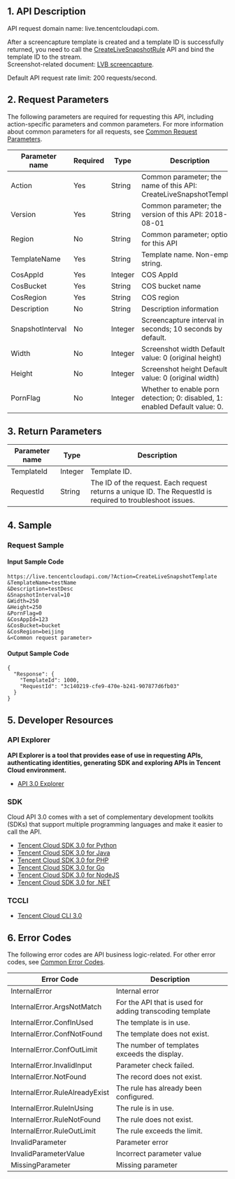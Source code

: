 ## 1. API Description

API request domain name: live.tencentcloudapi.com.

After a screencapture template is created and a template ID is successfully returned, you need to call the [CreateLiveSnapshotRule](/document/product/267/32625) API and bind the template ID to the stream.
<br>Screenshot-related document: [LVB screencapture](/document/product/267/32737).

Default API request rate limit: 200 requests/second.

## 2. Request Parameters

The following parameters are required for requesting this API, including action-specific parameters and common parameters. For more information about common parameters for all requests, see [Common Request Parameters](/document/api/267/20459).

| Parameter name | Required | Type | Description |
|---------|---------|---------|---------|
| Action | Yes | String | Common parameter; the name of this API: CreateLiveSnapshotTemplate |
| Version | Yes | String | Common parameter; the version of this API: 2018-08-01 |
| Region | No | String | Common parameter; optional for this API |
| TemplateName | Yes | String | Template name. Non-empty string. |
| CosAppId | Yes | Integer | COS AppId |
| CosBucket | Yes | String | COS bucket name |
| CosRegion | Yes | String | COS region |
| Description | No | String | Description information |
| SnapshotInterval | No | Integer | Screencapture interval in seconds; 10 seconds by default. |
| Width | No | Integer | Screenshot width Default value: 0 (original height) |
| Height | No | Integer | Screenshot height Default value: 0 (original width) |
| PornFlag | No | Integer | Whether to enable porn detection; 0: disabled, 1: enabled Default value: 0. |

## 3. Return Parameters

| Parameter name | Type | Description |
|---------|---------|---------|
| TemplateId | Integer | Template ID. |
| RequestId | String | The ID of the request. Each request returns a unique ID. The RequestId is required to troubleshoot issues. |

## 4. Sample

### Request Sample

#### Input Sample Code

```
https://live.tencentcloudapi.com/?Action=CreateLiveSnapshotTemplate
&TemplateName=testName
&Description=testDesc
&SnapshotInterval=10
&Width=250
&Height=250
&PornFlag=0
&CosAppId=123
&CosBucket=bucket
&CosRegion=beijing
&<Common request parameter>
```

#### Output Sample Code

```
{
  "Response": {
    "TemplateId": 1000,
    "RequestId": "3c140219-cfe9-470e-b241-907877d6fb03"
  }
}
```


## 5. Developer Resources

### API Explorer

**API Explorer is a tool that provides ease of use in requesting APIs, authenticating identities, generating SDK and exploring APIs in Tencent Cloud environment.**

* [API 3.0 Explorer](https://console.cloud.tencent.com/api/explorer?Product=live&Version=2018-08-01&Action=CreateLiveSnapshotTemplate)

### SDK

Cloud API 3.0 comes with a set of complementary development toolkits (SDKs) that support multiple programming languages and make it easier to call the API.

* [Tencent Cloud SDK 3.0 for Python](https://github.com/TencentCloud/tencentcloud-sdk-python)
* [Tencent Cloud SDK 3.0 for Java](https://github.com/TencentCloud/tencentcloud-sdk-java)
* [Tencent Cloud SDK 3.0 for PHP](https://github.com/TencentCloud/tencentcloud-sdk-php)
* [Tencent Cloud SDK 3.0 for Go](https://github.com/TencentCloud/tencentcloud-sdk-go)
* [Tencent Cloud SDK 3.0 for NodeJS](https://github.com/TencentCloud/tencentcloud-sdk-nodejs)
* [Tencent Cloud SDK 3.0 for .NET](https://github.com/TencentCloud/tencentcloud-sdk-dotnet)

### TCCLI

* [Tencent Cloud CLI 3.0](https://cloud.tencent.com/document/product/440/6176)

## 6. Error Codes

The following error codes are API business logic-related. For other error codes, see [Common Error Codes](/document/api/267/20461#.E5.85.AC.E5.85.B1.E9.94.99.E8.AF.AF.E7.A0.81).

| Error Code | Description |
|---------|---------|
| InternalError | Internal error |
| InternalError.ArgsNotMatch | For the API that is used for adding transcoding template |
| InternalError.ConfInUsed | The template is in use. |
| InternalError.ConfNotFound | The template does not exist. |
| InternalError.ConfOutLimit | The number of templates exceeds the display. |
| InternalError.InvalidInput | Parameter check failed. |
| InternalError.NotFound | The record does not exist. |
| InternalError.RuleAlreadyExist | The rule has already been configured. |
| InternalError.RuleInUsing | The rule is in use. |
| InternalError.RuleNotFound | The rule does not exist. |
| InternalError.RuleOutLimit | The rule exceeds the limit. |
| InvalidParameter | Parameter error |
| InvalidParameterValue | Incorrect parameter value |
| MissingParameter | Missing parameter |


